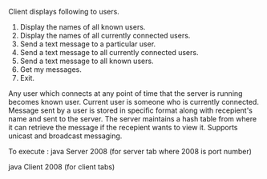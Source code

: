 Client displays following to users. 
1. Display the names of all known users.
2. Display the names of all currently connected users.
3. Send a text message to a particular user.
4. Send a text message to all currently connected users.
5. Send a text message to all known users.
6. Get my messages.
7. Exit.


Any user which connects at any point of time that the server is running becomes known user. 
Current user is someone who is currently connected. 
Message sent by a user is stored in specific format along with recepient's name and sent to the server. 
The server maintains a hash table from where it can retrieve the message if the recepient wants to view it. 
Supports unicast and broadcast messaging. 


To execute : 
java Server 2008 (for server tab where 2008 is port number)<br />

java Client <machine-name> 2008 (for client tabs)

